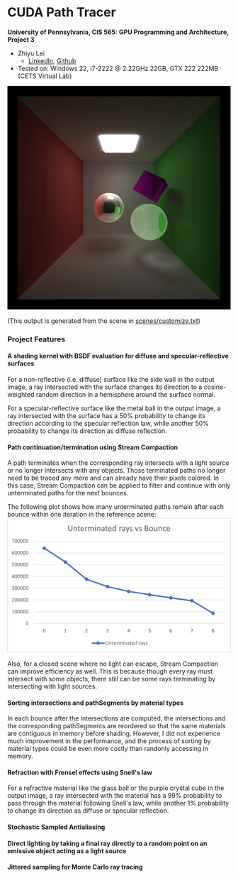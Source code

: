 CUDA Path Tracer
================

**University of Pennsylvania, CIS 565: GPU Programming and Architecture, Project 3**

* Zhiyu Lei
  * [LinkedIn](https://www.linkedin.com/in/zhiyu-lei/), [Github](https://github.com/Zhiyu-Lei)
* Tested on: Windows 22, i7-2222 @ 2.22GHz 22GB, GTX 222 222MB (CETS Virtual Lab)

![](img/README/output.png)

(This output is generated from the scene in [scenes/customize.txt](scenes/customize.txt))

### Project Features
#### A shading kernel with BSDF evaluation for diffuse and specular-reflective surfaces
For a non-reflective (i.e. diffuse) surface like the side wall in the output image, a ray intersected with the surface changes its direction to a cosine-weighted random direction in a hemisphere around the surface normal.

For a specular-reflective surface like the metal ball in the output image, a ray intersected with the surface has a 50% probability to change its direction according to the specular reflection law, while another 50% probability to change its direction as diffuse reflection.

#### Path continuation/termination using Stream Compaction
A path terminates when the corresponding ray intersects with a light source or no longer intersects with any objects. Those terminated paths no longer need to be traced any more and can already have their pixels colored. In this case, Stream Compaction can be applied to filter and continue with only unterminated paths for the next bounces.

The following plot shows how many unterminated paths remain after each bounce within one iteration in the reference scene:
![](img/README/rays-bounce.png)

Also, for a closed scene where no light can escape, Stream Compaction can improve efficiency as well. This is because though every ray must intersect with some objects, there still can be some rays terminating by intersecting with light sources.

#### Sorting intersections and pathSegments by material types
In each bounce after the intersections are computed, the intersections and the corresponding pathSegments are reordered so that the same materials are contiguous in memory before shading. However, I did not experience much improvement in the performance, and the process of sorting by material types could be even more costly than randonly accessing in memory.

#### Refraction with Frensel effects using Snell's law
For a refractive material like the glass ball or the purple crystal cube in the output image, a ray intersected with the material has a 99% probability to pass through the material following Snell's law, while another 1% probability to change its direction as diffuse or specular reflection.

#### Stochastic Sampled Antialiasing

#### Direct lighting by taking a final ray directly to a random point on an emissive object acting as a light source

#### Jittered sampling for Monte Carlo ray tracing
